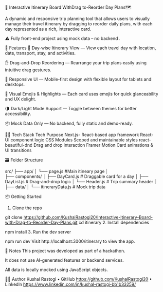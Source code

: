 📌 Interactive Itinerary Board WithDrag to-Reorder Day Plans🗺️

A dynamic and responsive trip planning tool that allows users to visually manage their travel itinerary by dragging to reorder daily plans, with each day represented as a rich, interactive card.

⚠️ Fully front-end project using mock data – no backend .

🚀 Features
🧭 Day-wise Itinerary View — View each travel day with location, date, transport, stay, and activities.

✋ Drag-and-Drop Reordering — Rearrange your trip plans easily using intuitive drag gestures.

📱 Responsive UI — Mobile-first design with flexible layout for tablets and desktops.

🎨 Visual Emojis & Highlights — Each card uses emojis for quick glanceability and UX delight.

🌗 Dark/Light Mode Support — Toggle between themes for better accessibility.

📦 Mock Data Only — No backend, fully static and demo-ready.

🧑‍💻 Tech Stack
Tech	    Purpose
Next.js-	React-based app framework
React-  	UI component logic
CSS Modules	Scoped and maintainable styles
react-beautiful-dnd	Drag and drop interaction
Framer Motion	Card animations & UI transitions


🗃️ Folder Structure

src/
├── app/
│       └── page.js          #Main itineary page
│                     
├── components/
│   ├── DayCard.js            # Draggable card for a day
│   ├── DayList.js            # Drag-and-drop logic
│   └── Header.js             # Trip summary header
|
├── data/
│   └── itineraryData.js      # Mock trip data

📦 Getting Started
1. Clone the repo

git clone https://github.com/KushalRastogi20/Interactive-Itinerary-Board-with-Drag-to-Reorder-Day-Plans.git
cd itinerary
2. Install dependencies

npm install
3. Run the dev server

npm run dev
Visit http://localhost:3000/itinerary to view the app.


📝 Notes
This project was developed as part of a hackathon.

It does not use AI-generated features or backend services.

All data is locally mocked using JavaScript objects.

🧑‍🎓 Author
Kushal Rastogi
• GitHub    https://github.com/KushalRastogi20
• LinkedIn  https://www.linkedin.com/in/kushal-rastogi-bb1b33259/

